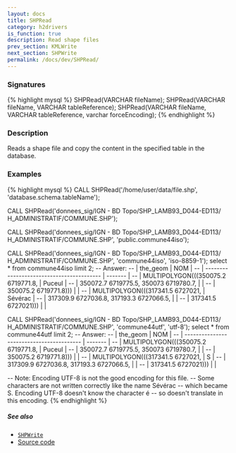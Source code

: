 ```yaml
---
layout: docs
title: SHPRead
category: h2drivers
is_function: true
description: Read shape files
prev_section: KMLWrite
next_section: SHPWrite
permalink: /docs/dev/SHPRead/
---
```


### Signatures

{% highlight mysql %}
SHPRead(VARCHAR fileName);
SHPRead(VARCHAR fileName, VARCHAR tableReference);
SHPRead(VARCHAR fileName, VARCHAR tableReference,
        varchar forceEncoding);
{% endhighlight %}

### Description
Reads a shape file and copy the content in the specified table in the
database.

### Examples

{% highlight mysql %}
CALL SHPRead('/home/user/data/file.shp',
             'database.schema.tableName');

CALL SHPRead('donnees_sig/IGN - BD Topo/SHP_LAMB93_D044-ED113/
              H_ADMINISTRATIF/COMMUNE.SHP');

CALL SHPRead('donnees_sig/IGN - BD Topo/SHP_LAMB93_D044-ED113/
              H_ADMINISTRATIF/COMMUNE.SHP', 'public.commune44iso');

CALL SHPRead('donnees_sig/IGN - BD Topo/SHP_LAMB93_D044-ED113/
              H_ADMINISTRATIF/COMMUNE.SHP', 'commune44iso',
             'iso-8859-1');
select * from commune44iso limit 2;
-- Answer:
-- |                 the_geom                  |   NOM   |
-- | ----------------------------------------- | ------- |
-- | MULTIPOLYGON(((350075.2 6719771.8,        | Puceul  |
-- |   350072.7 6719775.5, 350073 6719780.7,   |         |
-- |   350075.2 6719771.8)))                   |         |
-- | MULTIPOLYGON(((317341.5 6727021,          | Sévérac |
-- |   317309.9 6727036.8, 317193.3 6727066.5, |         |
-- |   317341.5 6727021)))                     |         |

CALL SHPRead('donnees_sig/IGN - BD Topo/SHP_LAMB93_D044-ED113/
              H_ADMINISTRATIF/COMMUNE.SHP', 'commune44utf',
             'utf-8');
select * from commune44utf limit 2;
-- Answer:
-- |                 the_geom                  |   NOM   |
-- | ----------------------------------------- | ------- |
-- | MULTIPOLYGON(((350075.2 6719771.8,        | Puceul  |
-- |   350072.7 6719775.5, 350073 6719780.7,   |         |
-- |   350075.2 6719771.8)))                   |         |
-- | MULTIPOLYGON(((317341.5 6727021,          | S       |
-- |   317309.9 6727036.8, 317193.3 6727066.5, |         |
-- |   317341.5 6727021)))                     |         |

-- Note:  Encoding UTF-8 is not the good encoding for this file.
-- Some characters are not written correctly like the name Sévérac
-- which became S. Encoding UTF-8 doesn't know the character é
-- so doesn't translate in this encoding.
{% endhighlight %}

##### See also

* [`SHPWrite`](../SHPWrite)
* <a href="https://github.com/irstv/H2GIS/blob/a8e61ea7f1953d1bad194af926a568f7bc9aac96/h2drivers/src/main/java/org/h2gis/drivers/shp/SHPRead.java" target="_blank">Source code</a>
